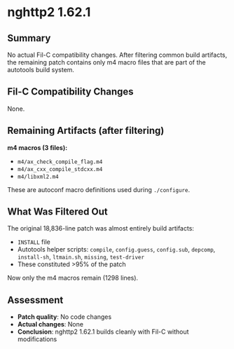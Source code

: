 # nghttp2 1.62.1

## Summary
No actual Fil-C compatibility changes. After filtering common build artifacts, the remaining patch contains only m4 macro files that are part of the autotools build system.

## Fil-C Compatibility Changes
None.

## Remaining Artifacts (after filtering)

**m4 macros (3 files):**
- `m4/ax_check_compile_flag.m4`
- `m4/ax_cxx_compile_stdcxx.m4`
- `m4/libxml2.m4`

These are autoconf macro definitions used during `./configure`.

## What Was Filtered Out

The original 18,836-line patch was almost entirely build artifacts:
- `INSTALL` file
- Autotools helper scripts: `compile`, `config.guess`, `config.sub`, `depcomp`, `install-sh`, `ltmain.sh`, `missing`, `test-driver`
- These constituted >95% of the patch

Now only the m4 macros remain (1298 lines).

## Assessment
- **Patch quality**: No code changes
- **Actual changes**: None
- **Conclusion**: nghttp2 1.62.1 builds cleanly with Fil-C without modifications
